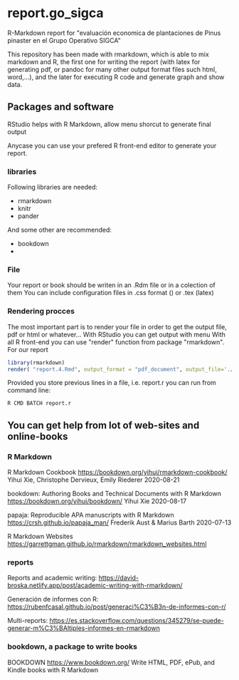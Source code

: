 # report.go_sigca

R-Markdown report for "evaluación economica de plantaciones de Pinus pinaster en el Grupo Operativo SIGCA"

This repository has been made with rmarkdown, which is able to mix markdown and R, the first one for writing the report (with latex for generating pdf, or pandoc for many other output format files such html, word,...), and the later for executing R code and generate graph and show data. 

## Packages and software

RStudio helps with R Markdown, allow menu shorcut to generate final output

Anycase you can use your prefered R front-end editor to generate your report. 

### libraries
Following libraries are needed:
* rmarkdown
* knitr
* pander

And some other are recommended:
* bookdown
* 

### File
Your report or book should be writen in an .Rdm file or in a colection of them
You can include configuration files in .css format () or .tex (latex)

### Rendering procces
The most important part is to render your file in order to get the output file, pdf or html or whatever...
With RStudio you can get output with menu
With all R front-end you can use "render" function from package "rmarkdown". For our report

```r
library(rmarkdown)
render( "report.4.Rmd", output_format = "pdf_document", output_file='./output/report.eval.6.pdf' )
```
Provided you store previous lines in a file, i.e. report.r you can run from command line:

```
R CMD BATCH report.r
```


## You can get help from lot of web-sites and online-books

### R Markdown

R Markdown Cookbook https://bookdown.org/yihui/rmarkdown-cookbook/
Yihui Xie, Christophe Dervieux, Emily Riederer
2020-08-21

bookdown: Authoring Books and Technical Documents with R Markdown https://bookdown.org/yihui/bookdown/
Yihui Xie
2020-08-17

papaja: Reproducible APA manuscripts with R Markdown https://crsh.github.io/papaja_man/
Frederik Aust & Marius Barth
2020-07-13

R Markdown Websites https://garrettgman.github.io/rmarkdown/rmarkdown_websites.html

### reports

Reports and academic writing: https://david-broska.netlify.app/post/academic-writing-with-rmarkdown/

Generación de informes con R: https://rubenfcasal.github.io/post/generaci%C3%B3n-de-informes-con-r/

Multi-reports: https://es.stackoverflow.com/questions/345279/se-puede-generar-m%C3%BAltiples-informes-en-rmarkdown

### bookdown, a package to write books

BOOKDOWN https://www.bookdown.org/
Write HTML, PDF, ePub, and Kindle books with R Markdown




